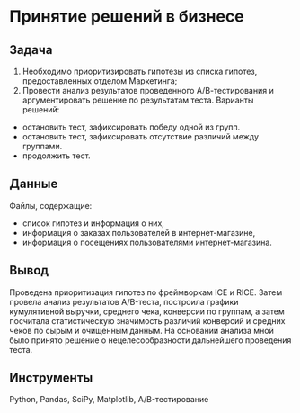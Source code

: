 # Принятие решений в бизнесе

## Задача

1. Необходимо приоритизировать гипотезы из списка гипотез, предоставленных отделом Маркетинга;
2. Провести анализ результатов проведенного А/В-тестирования и аргументировать решение по результатам теста.
Варианты решений:
- остановить тест, зафиксировать победу одной из групп.
- остановить тест, зафиксировать отсутствие различий между группами.
- продолжить тест.

## Данные
Файлы, содержащие:
- список гипотез и информация о них, 
- информация о заказах пользователей в интернет-магазине,
- информация о посещениях пользователями интернет-магазина.

## Вывод

  Проведена приоритизация гипотез по фреймворкам ICE и RICE. Затем провела анализ
  результатов A/B-теста, построила графики кумулятивной выручки, среднего чека,
  конверсии по группам, а затем посчитала статистическую значимость различий конверсий
  и средних чеков по сырым и очищенным данным. На основании анализа мной было
  принято решение о нецелесообразности дальнейшего проведения теста.
## Инструменты 
Python, Pandas, SciPy, Matplotlib, A/B-тестирование
